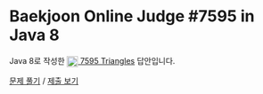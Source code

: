 # Baekjoon Online Judge #7595 in Java 8
Java 8로 작성한 [<img src="https://static.solved.ac/tier_small/2.svg" height="20" align="center">
7595 Triangles](https://www.acmicpc.net/problem/7595) 답안입니다.

[문제 풀기](https://www.acmicpc.net/problem/7595) /
[제출 보기](https://www.acmicpc.net/source/88155910)
